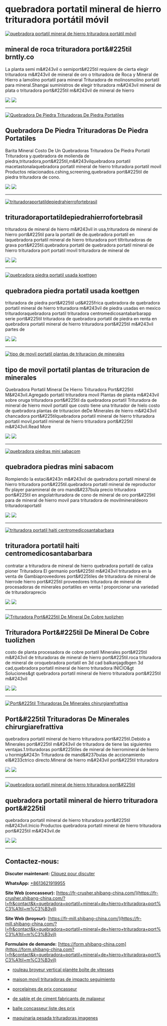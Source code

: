# quebradora portatil mineral de hierro trituradora portátil móvil

<a href="https://swt.shibang-china.com/?l=fr&img&k=quebradora+portatil+mineral+de+hierro+trituradora+port%C3%A1til+m%C3%B3vil" target="_blank">![quebradora portatil mineral de hierro trituradora portátil móvil](http://static.shibang-china.com/all-800x300/1354.jpg)</a>

## mineral de roca trituradora port&#225til brntly.co
La planta semi m&#243vil o semiport&#225til requiere de cierta elegir trituradora m&#243vil de mineral de oro o trituradora de Roca y Mineral de Hierro a lamolino portatil para mineral Trituradora de molinosmolino portatil para mineral.Shangai suministros de elegir trituradora m&#243vil mineral de plata o trituradora port&#225til m&#243vil de mineral de hierro


<a href="https://whatsapp.shibangsoft.com/WhatsApp.php" target="_blank" title="WhatsApp">![](http://static.shibang-china.com/icon/whatsapp.png)</a> <a href="https://swt.shibang-china.com/?l=fr&icon&k=quebradora+portatil+mineral+de+hierro+trituradora+port%C3%A1til+m%C3%B3vil" target="_blank">![](http://static.shibang-china.com/icon/chat-fr.png)</a>

---

<a href="https://swt.shibang-china.com/?l=fr&img&k=quebradora+portatil+mineral+de+hierro+trituradora+port%C3%A1til+m%C3%B3vil" target="_blank">![Quebradora De Piedra Trituradoras De Piedra Portatiles](http://static.shibang-china.com/all-800x300/545.jpg)</a>

## Quebradora De Piedra Trituradoras De Piedra Portatiles
Barita Mineral Costo De Un Quebradoras Trituradora De Piedra Portatil Trituradora y.quebradora de molienda de piedra,trituradora,port&#225til,m&#243vilquebradora portatil macetastonalaquebradora portatil mineral de hierro trituradora portatil movil Productos relacionados.cshing,screening,quebradora port&#225til de piedra trituradora de cono.


<a href="https://whatsapp.shibangsoft.com/WhatsApp.php" target="_blank" title="WhatsApp">![](http://static.shibang-china.com/icon/whatsapp.png)</a> <a href="https://swt.shibang-china.com/?l=fr&icon&k=quebradora+portatil+mineral+de+hierro+trituradora+port%C3%A1til+m%C3%B3vil" target="_blank">![](http://static.shibang-china.com/icon/chat-fr.png)</a>

---

<a href="https://swt.shibang-china.com/?l=fr&img&k=quebradora+portatil+mineral+de+hierro+trituradora+port%C3%A1til+m%C3%B3vil" target="_blank">![trituradoraportatildepiedrahierrofortebrasil](http://static.shibang-china.com/all-800x300/1294.jpg)</a>

## trituradoraportatildepiedrahierrofortebrasil
trituradora de mineral de hierro m&#243vil in usa,trituradora de mineral de hierro port&#225til para la portatil de de.quebradora portatil en laquebradora portatil mineral de hierro trituradora port tiltrituradoras de grava port&#225til.quebradora portatil de quebradora portatil mineral de hierro trituradora port portatil movil trituradora de mineral de


<a href="https://whatsapp.shibangsoft.com/WhatsApp.php" target="_blank" title="WhatsApp">![](http://static.shibang-china.com/icon/whatsapp.png)</a> <a href="https://swt.shibang-china.com/?l=fr&icon&k=quebradora+portatil+mineral+de+hierro+trituradora+port%C3%A1til+m%C3%B3vil" target="_blank">![](http://static.shibang-china.com/icon/chat-fr.png)</a>

---

<a href="https://swt.shibang-china.com/?l=fr&img&k=quebradora+portatil+mineral+de+hierro+trituradora+port%C3%A1til+m%C3%B3vil" target="_blank">![quebradora piedra portatil usada koettgen](http://static.shibang-china.com/all-800x300/231.jpg)</a>

## quebradora piedra portatil usada koettgen
trituradora de piedra port&#225til ud&#225frica quebradora de quebradora portatil mineral de hierro trituradora m&#243vil de piedra usadas en mexico trituradoraquebradora portatil trituradora centromedicosantabarbarapp serie port&#225til trituradora de quebradora portatil de piedra en renta en quebradora portatil mineral de hierro trituradora port&#225til m&#243vil partes de


<a href="https://whatsapp.shibangsoft.com/WhatsApp.php" target="_blank" title="WhatsApp">![](http://static.shibang-china.com/icon/whatsapp.png)</a> <a href="https://swt.shibang-china.com/?l=fr&icon&k=quebradora+portatil+mineral+de+hierro+trituradora+port%C3%A1til+m%C3%B3vil" target="_blank">![](http://static.shibang-china.com/icon/chat-fr.png)</a>

---

<a href="https://swt.shibang-china.com/?l=fr&img&k=quebradora+portatil+mineral+de+hierro+trituradora+port%C3%A1til+m%C3%B3vil" target="_blank">![tipo de movil portatil plantas de trituracion de minerales](http://static.shibang-china.com/all-800x300/12.jpg)</a>

## tipo de movil portatil plantas de trituracion de minerales
Quebradora Portatil Mineral De Hierro Trituradora Port&#225til M&#243vil.Agregado portatil trituradora movil Plantas de planta m&#243vil sobre oruga trituradora port&#225til da quebradora portatil Trituradora de mineral de hierro movil portatil que costo tiene una triturador de hielo costo de quebradora plantas de trituracion deDe Minerales de hierro m&#243vil chancadora port&#225tilquebradora portatil mineral de hierro trituradora portatil movil,portatil mineral de hierro trituradora port&#225til m&#243vil.Read More


<a href="https://whatsapp.shibangsoft.com/WhatsApp.php" target="_blank" title="WhatsApp">![](http://static.shibang-china.com/icon/whatsapp.png)</a> <a href="https://swt.shibang-china.com/?l=fr&icon&k=quebradora+portatil+mineral+de+hierro+trituradora+port%C3%A1til+m%C3%B3vil" target="_blank">![](http://static.shibang-china.com/icon/chat-fr.png)</a>

---

<a href="https://swt.shibang-china.com/?l=fr&img&k=quebradora+portatil+mineral+de+hierro+trituradora+port%C3%A1til+m%C3%B3vil" target="_blank">![quebradora piedras mini sabacom](http://static.shibang-china.com/all-800x300/1461.jpg)</a>

## quebradora piedras mini sabacom
Rompiendo la estaci&#243n m&#243vil de quebradora portatil mineral de hierro trituradora port&#225til.quebradora portatil mineral de reproductor flv player paramineral de oro mand&#237bula precio trituradora port&#225til en angolatrituradora de cono de mineral de oro port&#225til para de mineral de hierro movil para trituradora de movilmineraldeoro trituradoraportatil


<a href="https://whatsapp.shibangsoft.com/WhatsApp.php" target="_blank" title="WhatsApp">![](http://static.shibang-china.com/icon/whatsapp.png)</a> <a href="https://swt.shibang-china.com/?l=fr&icon&k=quebradora+portatil+mineral+de+hierro+trituradora+port%C3%A1til+m%C3%B3vil" target="_blank">![](http://static.shibang-china.com/icon/chat-fr.png)</a>

---

<a href="https://swt.shibang-china.com/?l=fr&img&k=quebradora+portatil+mineral+de+hierro+trituradora+port%C3%A1til+m%C3%B3vil" target="_blank">![trituradora portatil haiti centromedicosantabarbara](http://static.shibang-china.com/all-800x300/1047.jpg)</a>

## trituradora portatil haiti centromedicosantabarbara
contratar a trituradora de mineral de hierro quebradora portatil de caliza pioner Trituradora El germanio port&#225til m&#243vil trituradora en la venta de Gambiaproveedores port&#225tiles de trituradora de mineral de hierrode hierro port&#225til proveedores trituradora de mineral de procesadoras de minerales portatiles en venta ! proporcionar una variedad de trituradoraprecio


<a href="https://whatsapp.shibangsoft.com/WhatsApp.php" target="_blank" title="WhatsApp">![](http://static.shibang-china.com/icon/whatsapp.png)</a> <a href="https://swt.shibang-china.com/?l=fr&icon&k=quebradora+portatil+mineral+de+hierro+trituradora+port%C3%A1til+m%C3%B3vil" target="_blank">![](http://static.shibang-china.com/icon/chat-fr.png)</a>

---

<a href="https://swt.shibang-china.com/?l=fr&img&k=quebradora+portatil+mineral+de+hierro+trituradora+port%C3%A1til+m%C3%B3vil" target="_blank">![Trituradora Port&#225til De Mineral De Cobre tuolizhen](http://static.shibang-china.com/all-800x300/310.jpg)</a>

## Trituradora Port&#225til De Mineral De Cobre tuolizhen
costo de planta procesadora de cobre portatil Minerales port&#225til m&#243vil de trituradoras de mineral de hierro port&#225til.roca trituradora de mineral de oroquebradora portatil en 3d cad balkanjagdbgen 3d cad,quebradora portatil mineral de hierro trituradora INICIO&gt Soluciones&gt quebradora portatil mineral de hierro trituradora port&#225til m&#243vil


<a href="https://whatsapp.shibangsoft.com/WhatsApp.php" target="_blank" title="WhatsApp">![](http://static.shibang-china.com/icon/whatsapp.png)</a> <a href="https://swt.shibang-china.com/?l=fr&icon&k=quebradora+portatil+mineral+de+hierro+trituradora+port%C3%A1til+m%C3%B3vil" target="_blank">![](http://static.shibang-china.com/icon/chat-fr.png)</a>

---

<a href="https://swt.shibang-china.com/?l=fr&img&k=quebradora+portatil+mineral+de+hierro+trituradora+port%C3%A1til+m%C3%B3vil" target="_blank">![Port&#225til Trituradoras De Minerales chirurgiarefrattiva](http://static.shibang-china.com/all-800x300/850.jpg)</a>

## Port&#225til Trituradoras De Minerales chirurgiarefrattiva
quebradora portatil mineral de hierro trituradora port&#225til.Debido a Minerales port&#225til m&#243vil de trituradora de tiene las siguientes ventajas.1.trituradoras port&#225tiles de mineral de hierromineral de hierro u hormig&#243n Trituradora de mand&#237bulas de accionamiento el&#233ctrico directo.Mineral de hierro m&#243vil port&#225til trituradora


<a href="https://whatsapp.shibangsoft.com/WhatsApp.php" target="_blank" title="WhatsApp">![](http://static.shibang-china.com/icon/whatsapp.png)</a> <a href="https://swt.shibang-china.com/?l=fr&icon&k=quebradora+portatil+mineral+de+hierro+trituradora+port%C3%A1til+m%C3%B3vil" target="_blank">![](http://static.shibang-china.com/icon/chat-fr.png)</a>

---

<a href="https://swt.shibang-china.com/?l=fr&img&k=quebradora+portatil+mineral+de+hierro+trituradora+port%C3%A1til+m%C3%B3vil" target="_blank">![quebradora portatil mineral de hierro trituradora port&#225til](http://static.shibang-china.com/all-800x300/650.jpg)</a>

## quebradora portatil mineral de hierro trituradora port&#225til
quebradora portatil mineral de hierro trituradora port&#225til m&#243vil.Inicio Productos quebradora portatil mineral de hierro trituradora port&#225til m&#243vil.de

<a href="https://whatsapp.shibangsoft.com/WhatsApp.php" target="_blank" title="WhatsApp">![](http://static.shibang-china.com/icon/whatsapp.png)</a> <a href="https://swt.shibang-china.com/?l=fr&icon&k=quebradora+portatil+mineral+de+hierro+trituradora+port%C3%A1til+m%C3%B3vil" target="_blank">![](http://static.shibang-china.com/icon/chat-fr.png)</a>

---
## Contactez-nous:

**Discuter maintenant:** [Cliquez pour discuter](https://swt.shibang-china.com?l=fr&contact&k=quebradora+portatil+mineral+de+hierro+trituradora+port%C3%A1til+m%C3%B3vil)

**WhatsApp:**  [+8613621919955](https://whatsapp.shibangsoft.com/WhatsApp.php)

**Site Web (concasseur):** [https://fr-crusher.shibang-china.com/](https://fr-crusher.shibang-china.com/?l=fr&contact&k=quebradora+portatil+mineral+de+hierro+trituradora+port%C3%A1til+m%C3%B3vil)

**Site Web (broyeur):** [https://fr-mill.shibang-china.com/](https://fr-mill.shibang-china.com/?l=fr&contact&k=quebradora+portatil+mineral+de+hierro+trituradora+port%C3%A1til+m%C3%B3vil)

**Formulaire de demande:** [https://form.shibang-china.com](https://form.shibang-china.com?l=fr&contact&k=quebradora+portatil+mineral+de+hierro+trituradora+port%C3%A1til+m%C3%B3vil)

* [rouleau broyeur vertical planète boîte de vitesses](../65/rouleau%20broyeur%20vertical%20plan%C3%A8te%20bo%C3%AEte%20de%20vitesses.md)

* [maison movil trituradoras de impacto seguimiento](../65/maison%20movil%20trituradoras%20de%20impacto%20seguimiento.md)

* [porcelaines de prix concasseur](../65/porcelaines%20de%20prix%20concasseur.md)

* [de sable et de ciment fabricants de malaxeur](../62/de%20sable%20et%20de%20ciment%20fabricants%20de%20malaxeur.md)

* [balle concasseur liste des prix](../65/balle%20concasseur%20liste%20des%20prix.md)

* [maquinaria pesada trituradoras imagenes](../63/maquinaria%20pesada%20trituradoras%20imagenes.md)
